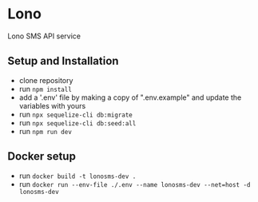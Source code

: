 # Lono

Lono SMS API service

## Setup and Installation

-   clone repository
-   run `npm install`
-   add a '.env' file by making a copy of ".env.example" and update the variables with yours
-   run `npx sequelize-cli db:migrate`
-   run `npx sequelize-cli db:seed:all`
-   run `npm run dev`

## Docker setup

-   run `docker build -t lonosms-dev .`
-   run `docker run --env-file ./.env --name lonosms-dev --net=host -d lonosms-dev`
